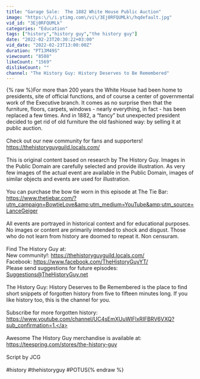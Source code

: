 ```yaml
---
title: "Garage Sale:  The 1882 White House Public Auction"
image: "https:\/\/i.ytimg.com\/vi\/3Ej0RFQUMLk\/hqdefault.jpg"
vid_id: "3Ej0RFQUMLk"
categories: "Education"
tags: ["history","history guy","the history guy"]
date: "2022-02-23T20:30:22+03:00"
vid_date: "2022-02-23T13:00:00Z"
duration: "PT13M49S"
viewcount: "8588"
likeCount: "1569"
dislikeCount: ""
channel: "The History Guy: History Deserves to Be Remembered"
---
```

{% raw %}For more than 200 years the White House had been home to presidents, site of official functions, and of course a center of governmental work of the Executive branch. It comes as no surprise then that the furniture, floors, carpets, windows - nearly everything, in fact - has been replaced a few times. And in 1882, a “fancy” but unexpected president decided to get rid of old furniture the old fashioned way: by selling it at public auction.<br /><br />Check out our new community for fans and supporters! <a rel="nofollow" target="blank" href="https://thehistoryguyguild.locals.com/">https://thehistoryguyguild.locals.com/</a><br /><br />This is original content based on research by The History Guy. Images in the Public Domain are carefully selected and provide illustration.  As very few images of the actual event are available in the Public Domain, images of similar objects and events are used for illustration. <br /><br />You can purchase the bow tie worn in this episode at The Tie Bar: <br /><a rel="nofollow" target="blank" href="https://www.thetiebar.com/?utm_campaign=BowtieLove&amp;utm_medium=YouTube&amp;utm_source=LanceGeiger">https://www.thetiebar.com/?utm_campaign=BowtieLove&amp;utm_medium=YouTube&amp;utm_source=LanceGeiger</a><br /><br />All events are portrayed in historical context and for educational purposes. No images or content are primarily intended to shock and disgust. Those who do not learn from history are doomed to repeat it. Non censuram.<br /><br />Find The History Guy at: <br />New community!: <a rel="nofollow" target="blank" href="https://thehistoryguyguild.locals.com/">https://thehistoryguyguild.locals.com/</a><br />Facebook: <a rel="nofollow" target="blank" href="https://www.facebook.com/TheHistoryGuyYT/">https://www.facebook.com/TheHistoryGuyYT/</a><br />Please send suggestions for future episodes: Suggestions@TheHistoryGuy.net<br /><br />The History Guy: History Deserves to Be Remembered is the place to find short snippets of forgotten history from five to fifteen minutes long. If you like history too, this is the channel for you.<br /><br />Subscribe for more forgotten history: <a rel="nofollow" target="blank" href="https://www.youtube.com/channel/UC4sEmXUuWIFlxRIFBRV6VXQ?sub_confirmation=1.">https://www.youtube.com/channel/UC4sEmXUuWIFlxRIFBRV6VXQ?sub_confirmation=1.</a><br /><br />Awesome The History Guy merchandise is available at:<br /><a rel="nofollow" target="blank" href="https://teespring.com/stores/the-history-guy">https://teespring.com/stores/the-history-guy</a><br /><br />Script by JCG<br /><br />#history #thehistoryguy #POTUS{% endraw %}
